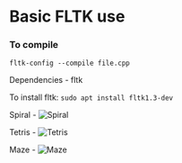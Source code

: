 # Basic FLTK use

### To compile
`fltk-config --compile file.cpp`

Dependencies - fltk

To install fltk:
`sudo apt install fltk1.3-dev`


Spiral - ![Spiral](https://raw.githubusercontent.com/siddharthbulia/recursion-fltk/master/spiral.png)

Tetris - ![Tetris](https://raw.githubusercontent.com/siddharthbulia/recursion-fltk/master/tetris.png)

Maze - ![Maze](https://raw.githubusercontent.com/siddharthbulia/recursion-fltk/master/maze.png)


